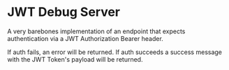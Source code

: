 # JWT Debug Server

A very barebones implementation of an endpoint that expects authentication via a JWT Authorization Bearer header.

If auth fails, an error will be returned. If auth succeeds a success message with the JWT Token's payload will be returned. 
